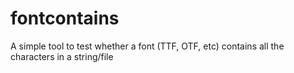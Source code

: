 # fontcontains
A simple tool to test whether a font (TTF, OTF, etc) contains all the characters in a string/file

